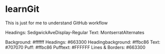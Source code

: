 # learnGit
This is just for me to understand GitHub workflow

<!-- fonts -->
Headings: SedgwickAveDisplay-Regular
Text: MontserratAlternates

<!-- colors -->
Background: #ffffff
Headings: #663300
Headingbackground: #ffbc86
Text: #707070
Puff: #ffbc86
Pufftext: #FFFFFF
Lines & Borders: #663300

